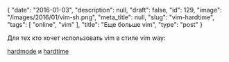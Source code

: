 {
    "date": "2016-01-03",
    "description": null,
    "draft": false,
    "id": 129,
    "image": "/images/2016/01/vim-sh.png",
    "meta_title": null,
    "slug": "vim-hardtime",
    "tags": [
        "online",
        "vim"
    ],
    "title": "Еще больше vim",
    "type": "post"
}


Для тех кто хочет использовать vim в стиле vim way:

[hardmode](https://github.com/wikitopian/hardmode) и [hardtime](https://github.com/takac/vim-hardtime)
